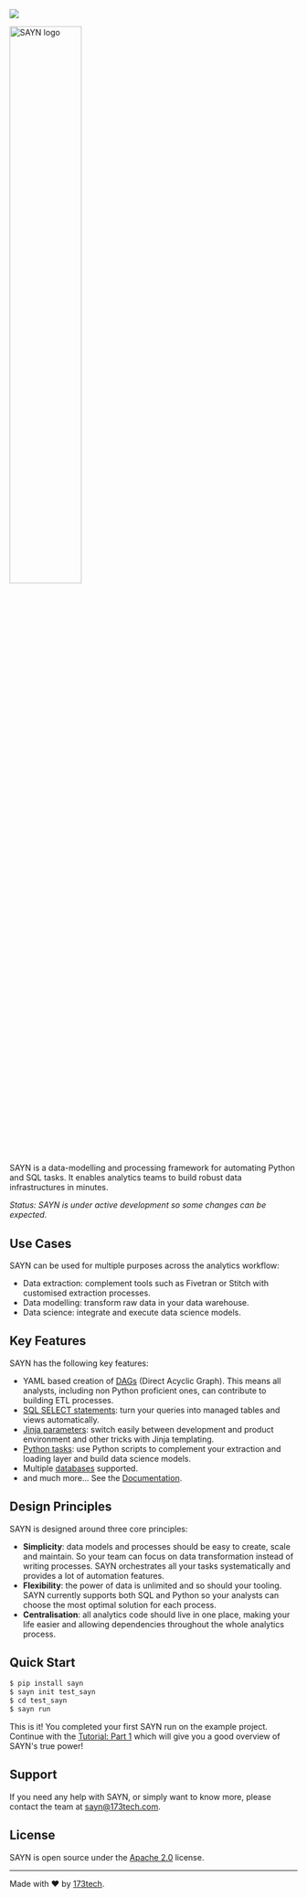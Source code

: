 ![](https://github.com/173TECH/sayn/workflows/CI/badge.svg)

<img
  src="https://173-static-files.s3.eu-west-2.amazonaws.com/sayn_docs/logos/sayn_logo.png"
  alt="SAYN logo"
  style="width: 50%; height: 50%;"
/>

#

SAYN is a data-modelling and processing framework for automating Python and SQL tasks. It enables analytics teams to build robust data infrastructures in minutes.

 *Status: SAYN is under active development so some changes can be expected.*

## Use Cases

SAYN can be used for multiple purposes across the analytics workflow:

* Data extraction: complement tools such as Fivetran or Stitch with customised extraction processes.
* Data modelling: transform raw data in your data warehouse.
* Data science: integrate and execute data science models.

## Key Features

SAYN has the following key features:

* YAML based creation of [DAGs](https://173tech.github.io/sayn/dags/) (Direct Acyclic Graph). This means all analysts, including non Python proficient ones, can contribute to building ETL processes.
* [SQL SELECT statements](https://173tech.github.io/sayn/tasks/autosql/): turn your queries into managed tables and views automatically.
* [Jinja parameters](https://173tech.github.io/sayn/parameters/): switch easily between development and product environment and other tricks with Jinja templating.
* [Python tasks](https://173tech.github.io/sayn/tasks/python/): use Python scripts to complement your extraction and loading layer and build data science models.
* Multiple [databases](https://173tech.github.io/sayn/databases/overview/) supported.
* and much more... See the [Documentation](https://173tech.github.io/sayn/).

## Design Principles

SAYN is designed around three core principles:

* **Simplicity**: data models and processes should be easy to create, scale and maintain. So your team can focus on data transformation instead of writing processes. SAYN orchestrates all your tasks systematically and provides a lot of automation features.
* **Flexibility**: the power of data is unlimited and so should your tooling. SAYN currently supports both SQL and Python so your analysts can choose the most optimal solution for each process.
* **Centralisation**: all analytics code should live in one place, making your life easier and allowing dependencies throughout the whole analytics process.

## Quick Start

```bash
$ pip install sayn
$ sayn init test_sayn
$ cd test_sayn
$ sayn run
```

This is it! You completed your first SAYN run on the example project. Continue with the [Tutorial: Part 1](https://173tech.github.io/sayn/tutorials/tutorial_part1/) which will give you a good overview of SAYN's true power!

## Support

If you need any help with SAYN, or simply want to know more, please contact the team at <sayn@173tech.com>.

## License

SAYN is open source under the [Apache 2.0](https://www.apache.org/licenses/LICENSE-2.0) license.

---

Made with :heart: by [173tech](https://www.173tech.com).
